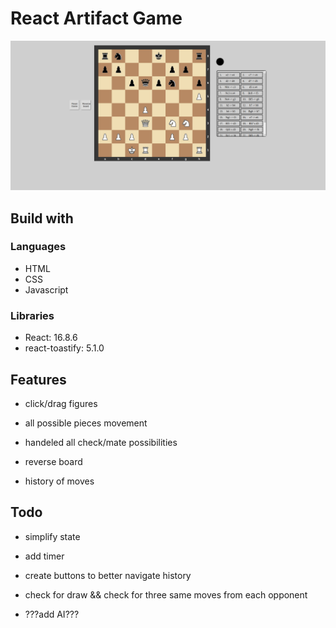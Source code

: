 # React Artifact Game

![chess game showcase](https://github.com/Slendos/react-chessGame/blob/master/src/images/chess-project.png)

## Build with

### Languages

- HTML
- CSS
- Javascript

### Libraries

- React: 16.8.6
- react-toastify: 5.1.0

## Features

- click/drag figures

- all possible pieces movement

- handeled all check/mate possibilities

- reverse board

- history of moves

## Todo

- simplify state

- add timer

- create buttons to better navigate history

- check for draw && check for three same moves from each opponent

- ???add AI???
